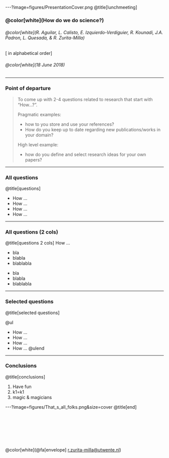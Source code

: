 ---?image=figures/PresentationCover.png
@title[lunchmeeting]
### @color[white](How do we do science?)
###### @color[white](R. Aguilar, L. Calisto, E. Izquierdo-Verdiguier, R. Kounadi, J.A. Padron, L. Quesada, & R. Zurita-Milla)
<span class="byline lowernote">[ in alphabetical order] </span>
###### @color[white](18 June 2018) 

---
### Point of departure
> To come up with 2-4 questions related to research that start with “How…?”.
> 
> Pragmatic examples: 
> 
> - how to you store and use your references? 
> - How do you keep up to date regarding new publications/works in your domain? 
> 
> High level example:
> 
> - how do you define and select research ideas for your own papers? 

---
### All questions 
@title[questions]
- How ... 
- How ...
- How ... 
- How ...

---
### All questions (2 cols)
@title[questions 2 cols]
How ...

<div class="left">
	<ul>
        <li>bla</li>
        <li>‎blabla</li>
        <li>blablabla</li>
    </ul>
</div>

<div class="right">
    <ul>
        <li>bla</li>
        <li>‎blabla</li>
        <li>blablabla</li>
    </ul>
</div>

---
### Selected questions 
@title[selected questions]

@ul
- How ... 
- How ...
- How ... 
- How ...
@ulend

---
### Conclusions
@title[conclusions]
1. Have fun
2. k1=k1
3. magic & magicians

---?image=figures/That_s_all_folks.png&size=cover
@title[end]
<br><br>
<br><br>
<br><br>
<br><br>
@color[white](@fa[envelope] r.zurita-milla@utwente.nl)





